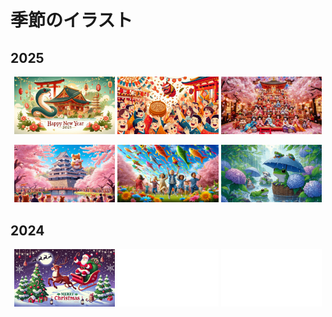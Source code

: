 # 季節のイラスト

## 2025
<p align="center">
  <img src="02.jpg" alt="02" width="32%">
  <img src="03.jpg" alt="03" width="32%">
  <img src="04.jpg" alt="04" width="32%">
</p>

<p align="center">
  <img src="05.jpg" alt="05" width="32%">
  <img src="06.jpg" alt="06" width="32%">
  <img src="07.jpg" alt="07" width="32%">
</p>

## 2024
<p align="center">
  <img src="01.jpg" alt="01" width="32%">
  <img src="../misc/backgrounds/01.jpg" alt="backgrounds/01" width="32%">
  <img src="../misc/backgrounds/01.jpg" alt="backgrounds/01" width="32%">
</p>
